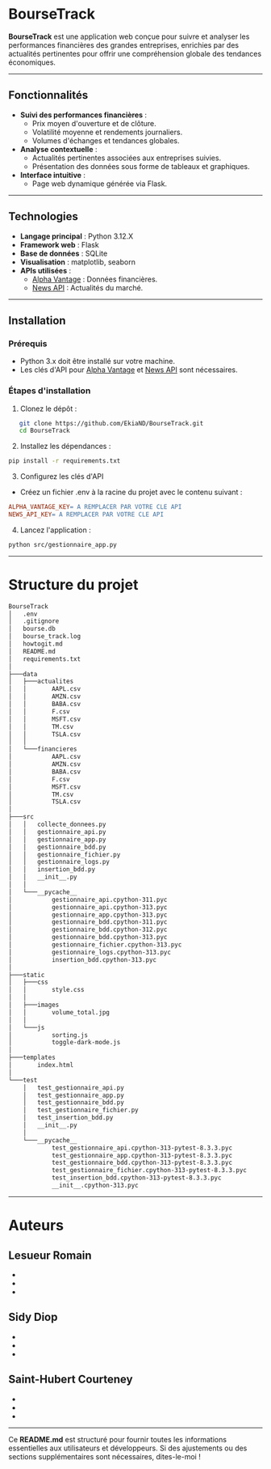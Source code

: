 # BourseTrack

**BourseTrack** est une application web conçue pour suivre et analyser les performances financières des grandes entreprises, enrichies par des actualités pertinentes pour offrir une compréhension globale des tendances économiques.

---

## Fonctionnalités

- **Suivi des performances financières** :
  - Prix moyen d'ouverture et de clôture.
  - Volatilité moyenne et rendements journaliers.
  - Volumes d'échanges et tendances globales.
- **Analyse contextuelle** :
  - Actualités pertinentes associées aux entreprises suivies.
  - Présentation des données sous forme de tableaux et graphiques.
- **Interface intuitive** :
  - Page web dynamique générée via Flask.

---

## Technologies

- **Langage principal** : Python 3.12.X
- **Framework web** : Flask
- **Base de données** : SQLite
- **Visualisation** : matplotlib, seaborn
- **APIs utilisées** :
  - [Alpha Vantage](https://www.alphavantage.co/) : Données financières.
  - [News API](https://newsapi.org/) : Actualités du marché.

---

## Installation

### Prérequis

- Python 3.x doit être installé sur votre machine.
- Les clés d'API pour [Alpha Vantage](https://www.alphavantage.co/) et [News API](https://newsapi.org/) sont nécessaires.

### Étapes d'installation

1. Clonez le dépôt :

```bash
   git clone https://github.com/EkiaND/BourseTrack.git
   cd BourseTrack
```

2. Installez les dépendances :

```bash
pip install -r requirements.txt
```

3. Configurez les clés d'API

- Créez un fichier .env à la racine du projet avec le contenu suivant :

```makefile
ALPHA_VANTAGE_KEY= A REMPLACER PAR VOTRE CLE API
NEWS_API_KEY= A REMPLACER PAR VOTRE CLE API
```

4. Lancez l'application :

```bash
python src/gestionnaire_app.py
```


---

# Structure du projet 

```bash
BourseTrack
│   .env
│   .gitignore
│   bourse.db
│   bourse_track.log
│   howtogit.md
│   README.md
│   requirements.txt
│
├───data
│   ├───actualites
│   │       AAPL.csv
│   │       AMZN.csv
│   │       BABA.csv
│   │       F.csv
│   │       MSFT.csv
│   │       TM.csv
│   │       TSLA.csv
│   │
│   └───financieres
│           AAPL.csv
│           AMZN.csv
│           BABA.csv
│           F.csv
│           MSFT.csv
│           TM.csv
│           TSLA.csv
│
├───src
│   │   collecte_donnees.py
│   │   gestionnaire_api.py
│   │   gestionnaire_app.py
│   │   gestionnaire_bdd.py
│   │   gestionnaire_fichier.py
│   │   gestionnaire_logs.py
│   │   insertion_bdd.py
│   │   __init__.py
│   │
│   └───__pycache__
│           gestionnaire_api.cpython-311.pyc
│           gestionnaire_api.cpython-313.pyc
│           gestionnaire_app.cpython-313.pyc
│           gestionnaire_bdd.cpython-311.pyc
│           gestionnaire_bdd.cpython-312.pyc
│           gestionnaire_bdd.cpython-313.pyc
│           gestionnaire_fichier.cpython-313.pyc
│           gestionnaire_logs.cpython-313.pyc
│           insertion_bdd.cpython-313.pyc
│
├───static
│   ├───css
│   │       style.css
│   │
│   ├───images
│   │       volume_total.jpg
│   │
│   └───js
│           sorting.js
│           toggle-dark-mode.js
│
├───templates
│       index.html
│
└───test
    │   test_gestionnaire_api.py
    │   test_gestionnaire_app.py
    │   test_gestionnaire_bdd.py
    │   test_gestionnaire_fichier.py
    │   test_insertion_bdd.py
    │   __init__.py
    │
    └───__pycache__
            test_gestionnaire_api.cpython-313-pytest-8.3.3.pyc
            test_gestionnaire_app.cpython-313-pytest-8.3.3.pyc
            test_gestionnaire_bdd.cpython-313-pytest-8.3.3.pyc
            test_gestionnaire_fichier.cpython-313-pytest-8.3.3.pyc
            test_insertion_bdd.cpython-313-pytest-8.3.3.pyc
            __init__.cpython-313.pyc
```

---

# Auteurs

## Lesueur Romain

-
-
-

## Sidy Diop

-
-
-

## Saint-Hubert Courteney

-
-
-


---
Ce **README.md** est structuré pour fournir toutes les informations essentielles aux utilisateurs et développeurs. Si des ajustements ou des sections supplémentaires sont nécessaires, dites-le-moi !
